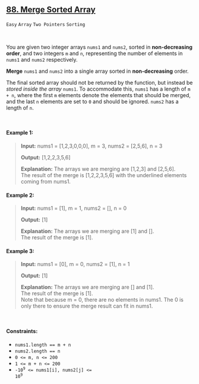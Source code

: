 ## [88. Merge Sorted Array](https://leetcode.com/problems/merge-sorted-array/)

<code>Easy</code> <code>Array</code> <code>Two Pointers</code> <code>Sorting</code>

<br>

You are given two integer arrays <code>nums1</code> and <code>nums2</code>, sorted in __non-decreasing order__, and two integers <code>m</code> and <code>n</code>, representing the number of elements 
in <code>nums1</code> and <code>nums2</code> respectively.

__Merge__ <code>nums1</code> and <code>nums2</code> into a single array sorted in __non-decreasing__ order.

The final sorted array should not be returned by the function, but instead be *stored inside the array* <code>nums1</code>. To accommodate this, <code>nums1</code> has a length of <code>m + n</code>, 
where the first <code>m</code> elements denote the elements that should be merged, and the last <code>n</code> elements are set to <code>0</code> and should be ignored. <code>nums2</code> has a
length of <code>n</code>.

<br>

#### Example 1:

> __Input:__ nums1 = [1,2,3,0,0,0], m = 3, nums2 = [2,5,6], n = 3
> 
> __Output:__ [1,2,2,3,5,6]
> 
> __Explanation:__ The arrays we are merging are [1,2,3] and [2,5,6].  
> The result of the merge is [1,2,2,3,5,6] with the underlined elements coming from nums1.  

#### Example 2:

> __Input:__ nums1 = [1], m = 1, nums2 = [], n = 0
>  
> __Output:__ [1]
> 
> __Explanation:__ The arrays we are merging are [1] and [].  
> The result of the merge is [1].  

#### Example 3:

> __Input:__ nums1 = [0], m = 0, nums2 = [1], n = 1
> 
> __Output:__ [1]
> 
> __Explanation:__ The arrays we are merging are [] and [1].  
> The result of the merge is [1].  
> Note that because m = 0, there are no elements in nums1. The 0 is only there to ensure the merge result can fit in nums1.  

<br>

#### Constraints:

- <code>nums1.length == m + n</code>
- <code>nums2.length == n</code>
- <code>0 <= m, n <= 200</code>
- <code>1 <= m + n <= 200</code>
- <code>-10<sup>9</sup> <= nums1[i], nums2[j] <= 10<sup>9</sup></code>
